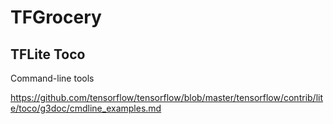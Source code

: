 # TFGrocery

## TFLite Toco

Command-line tools

https://github.com/tensorflow/tensorflow/blob/master/tensorflow/contrib/lite/toco/g3doc/cmdline_examples.md
